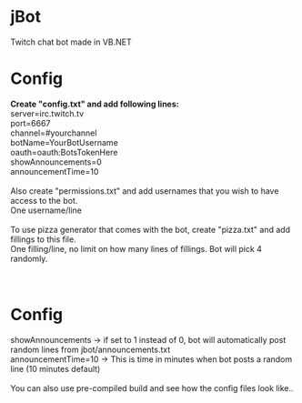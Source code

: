 # jBot
Twitch chat bot made in VB.NET

# Config
<b>Create "config.txt" and add following lines:</b>
<br />
server=irc.twitch.tv<br />
port=6667<br />
channel=#yourchannel<br />
botName=YourBotUsername<br />
oauth=oauth:BotsTokenHere<br />
showAnnouncements=0<br />
announcementTime=10
<br />
<br />
Also create "permissions.txt" and add usernames that you wish to have access to the bot.<br />
One username/line<br />
<br />
To use pizza generator that comes with the bot, create "pizza.txt" and add fillings to this file.<br />
One filling/line, no limit on how many lines of fillings. Bot will pick 4 randomly.<br />
<br />
<br />
# Config
showAnnouncements -> if set to 1 instead of 0, bot will automatically post random lines from jbot/announcements.txt<br />
announcementTime=10 -> This is time in minutes when bot posts a random line (10 minutes default)
<br />
<br />
You can also use pre-compiled build and see how the config files look like..
